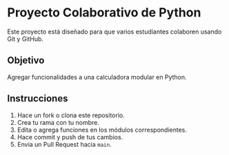 # Proyecto Colaborativo de Python

Este proyecto está diseñado para que varios estudiantes colaboren usando Git y GitHub.

## Objetivo

Agregar funcionalidades a una calculadora modular en Python.

## Instrucciones

1. Hace un fork o clona este repositorio.
2. Crea tu rama con tu nombre.
3. Edita o agrega funciones en los módulos correspondientes.
4. Hace commit y push de tus cambios.
5. Envia un Pull Request hacia `main`.
